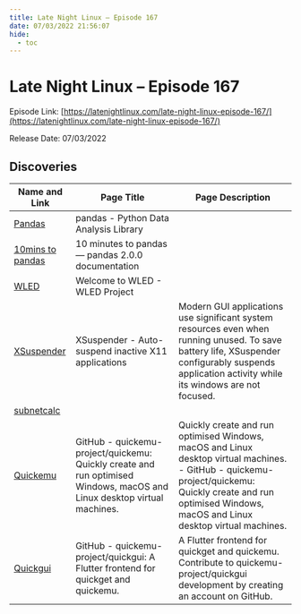 ```yaml
---
title: Late Night Linux – Episode 167
date: 07/03/2022 21:56:07
hide:
  - toc
---
```


# Late Night Linux – Episode 167

Episode Link: [https://latenightlinux.com/late-night-linux-episode-167/](https://latenightlinux.com/late-night-linux-episode-167/)

Release Date: 07/03/2022

## Discoveries

| Name and Link | Page Title | Page Description |
| ------------- | ---------- | ---------------- |
| [Pandas](https://pandas.pydata.org/) | pandas - Python Data Analysis Library |  |
| [10mins to pandas](https://pandas.pydata.org/pandas-docs/stable/user_guide/10min.html) | 10 minutes to pandas — pandas 2.0.0 documentation |  |
| [WLED](https://kno.wled.ge/) | Welcome to WLED - WLED Project |  |
| [XSuspender](https://kernc.github.io/xsuspender) | XSuspender - Auto-suspend inactive X11 applications | Modern GUI applications use significant system resources even when running unused. To save battery life, XSuspender configurably suspends application activity while its windows are not focused. |
| [subnetcalc](https://www.uni-due.de/~be0001/subnetcalc/) |  |  |
| [Quickemu](https://github.com/quickemu-project/quickemu) | GitHub - quickemu-project/quickemu: Quickly create and run optimised Windows, macOS and Linux desktop virtual machines. | Quickly create and run optimised Windows, macOS and Linux desktop virtual machines. - GitHub - quickemu-project/quickemu: Quickly create and run optimised Windows, macOS and Linux desktop virtual machines. |
| [Quickgui](https://github.com/quickemu-project/quickgui) | GitHub - quickemu-project/quickgui: A Flutter frontend for quickget and quickemu. | A Flutter frontend for quickget and quickemu. Contribute to quickemu-project/quickgui development by creating an account on GitHub. |
